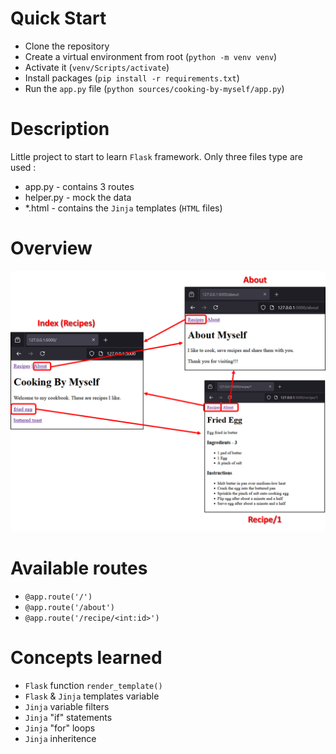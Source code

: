 # Quick Start
* Clone the repository
* Create a virtual environment from root (`python -m venv venv`)
* Activate it (`venv/Scripts/activate`)
* Install packages (`pip install -r requirements.txt`)
* Run the `app.py` file (`python sources/cooking-by-myself/app.py`)

# Description
Little project to start to learn `Flask` framework.
Only three files type are used :
* app.py - contains 3 routes
* helper.py - mock the data
* *.html - contains the `Jinja` templates (`HTML` files)

# Overview
![](./docs/img/synthesis.png)

# Available routes
* `@app.route('/')`
* `@app.route('/about')`
* `@app.route('/recipe/<int:id>')`

# Concepts learned
* `Flask` function `render_template()`
* `Flask` & `Jinja` templates variable
* `Jinja` variable filters
* `Jinja` "if" statements
* `Jinja` "for" loops
* `Jinja` inheritence